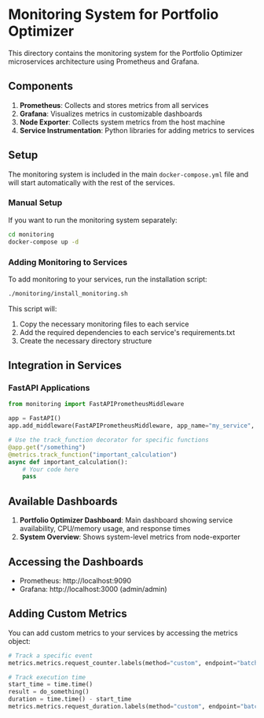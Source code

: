 # Monitoring System for Portfolio Optimizer

This directory contains the monitoring system for the Portfolio Optimizer microservices architecture using Prometheus and Grafana.

## Components

1. **Prometheus**: Collects and stores metrics from all services
2. **Grafana**: Visualizes metrics in customizable dashboards
3. **Node Exporter**: Collects system metrics from the host machine
4. **Service Instrumentation**: Python libraries for adding metrics to services

## Setup

The monitoring system is included in the main `docker-compose.yml` file and will start automatically with the rest of the services.

### Manual Setup

If you want to run the monitoring system separately:

```bash
cd monitoring
docker-compose up -d
```

### Adding Monitoring to Services

To add monitoring to your services, run the installation script:

```bash
./monitoring/install_monitoring.sh
```

This script will:
1. Copy the necessary monitoring files to each service
2. Add the required dependencies to each service's requirements.txt
3. Create the necessary directory structure

## Integration in Services

### FastAPI Applications

```python
from monitoring import FastAPIPrometheusMiddleware

app = FastAPI()
app.add_middleware(FastAPIPrometheusMiddleware, app_name="my_service", metrics_port=9100)

# Use the track_function decorator for specific functions
@app.get("/something")
@metrics.track_function("important_calculation")
async def important_calculation():
    # Your code here
    pass
```

## Available Dashboards

1. **Portfolio Optimizer Dashboard**: Main dashboard showing service availability, CPU/memory usage, and response times
2. **System Overview**: Shows system-level metrics from node-exporter

## Accessing the Dashboards

- Prometheus: http://localhost:9090
- Grafana: http://localhost:3000 (admin/admin)

## Adding Custom Metrics

You can add custom metrics to your services by accessing the metrics object:

```python
# Track a specific event
metrics.metrics.request_counter.labels(method="custom", endpoint="batch_job", status_code=200).inc()

# Track execution time
start_time = time.time()
result = do_something()
duration = time.time() - start_time
metrics.metrics.request_duration.labels(method="custom", endpoint="batch_job", status_code=200).observe(duration)
``` 